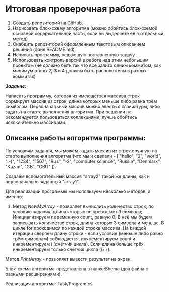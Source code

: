 # Итоговая проверочная работа



1. Создать репозиторий на GitHub.
2. Нарисовать блок-схему алгоритма (можно обойтись блок-схемой основной содержательной части, если вы выделяете её в отдельный метод)
3. Снабдить репозиторий оформленным текстовым описанием решения (файл README.md)
4. Написать программу, решающую поставленную задачу
5. Использовать контроль версий в работе над этим небольшим проектом (не должно быть так что все залито одним коммитом, как минимум этапы 2, 3 и 4 должны быть расположены в разных коммитах)

***Задание:***

Написать программу, которая из имеющегося массива строк формирует массив из строк, длина которых меньше либо равна трём символам. Первоначальный массив можно ввести с клавиатуры, либо задать на старте выполнения алгоритма. При решении не рекомендуется пользоваться коллекциями, лучше обойтись исключительно массивами.

## Описание работы алгоритма программы:

По условиям задания, мы можем задать массив из строк вручную на старте выполнения алгоритма (что мы и сделали - [ "hello", "2", "world", ":-)", "1234", "1567", "Rus", "-2", "computer science", "Russia", "Denmark", "Kazan", "GB", "GBU" ]).

Создаём вспомогательный массив "array2" такой же длины, как и первоначально заданный "array1".

Для реализации программы мы используем несколько методов, а именно:

1. Метод *NewMyArray* - позволяет вычислить количество строк, по условию задания, длина которых не превышает 3 символа;
Инициализируем переменную count, равную 0. В неё мы будем записывать количество строк, длина которых 3 символа и меньше.
В цикле for проходимся по каждой строке массива. На каждой итерации сверяем длину строки - если условие (меньше либо равно трём символам) соблюдается, инкрементируем count и инкрементируем i (счётчик цикла). Если длина больше трёх, инкрементируем только счётчик цикла (i++).

Метод *PrintArray* - позволяет вывести результат на экран.


Блок-схема алгоритма представлена в папке:Shema (два файла с разными расширениями).

Реализация алгоритма: Task/Program.cs

